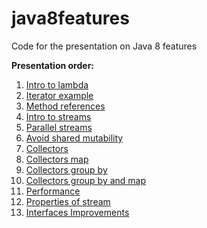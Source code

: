 # java8features

Code for the presentation on Java 8 features

**Presentation order:**

1. [Intro to lambda](src/presentation/IntroToLambda.java)
2. [Iterator example](src/presentation/IteratorExample.java)
3. [Method references](src/presentation/MethodReferences.java)
4. [Intro to streams](src/presentation/IntroToStreams.java)
5. [Parallel streams](src/presentation/ParallelStreams.java)
6. [Avoid shared mutability](src/presentation/AvoidSharedMutability.java)
7. [Collectors](src/presentation/Collectors.java)
8. [Collectors map](src/presentation/CollectorsMap.java)
9. [Collectors group by](src/presentation/CollectorsGroupBy.java)
8. [Collectors group by and map](src/presentation/CollectorsGroupByAndMap.java)
9. [Performance](src/presentation/Performance.java)
10. [Properties of stream](src/presentation/PropertiesOfStream.java)
11. [Interfaces Improvements](src/presentation/InterfacesImprovements.java)
